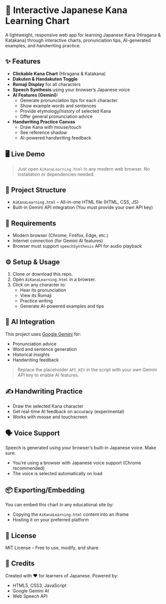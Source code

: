# 🎌 Interactive Japanese Kana Learning Chart

A lightweight, responsive web app for learning Japanese Kana (Hiragana & Katakana) through interactive charts, pronunciation tips, AI-generated examples, and handwriting practice.

## ✨ Features

- **Clickable Kana Chart** (Hiragana & Katakana)
- **Dakuten & Handakuten Toggle**
- **Romaji Display** for all characters
- **Speech Synthesis** using your browser’s Japanese voice
- **AI Features (Gemini):**
  - Generate pronunciation tips for each character
  - Show example words and sentences
  - Provide etymology/history of selected Kana
  - Offer general pronunciation advice
- **Handwriting Practice Canvas**
  - Draw Kana with mouse/touch
  - See reference shadow
  - AI-powered handwriting feedback

## 🖥️ Live Demo

> Just open `AiKanaLearning.html` in any modern web browser. No installation or dependencies needed.

## 📁 Project Structure

- `AiKanaLearning.html` – All-in-one HTML file (HTML, CSS, JS)
- Built-in Gemini API integration (You must provide your own API key)

## 🔧 Requirements

- Modern browser (Chrome, Firefox, Edge, etc.)
- Internet connection (for Gemini AI features)
- Browser must support `speechSynthesis` API for audio playback

## ⚙️ Setup & Usage

1. Clone or download this repo.
2. Open `AiKanaLearning.html` in a browser.
3. Click on any character to:
   - Hear its pronunciation
   - View its Romaji
   - Practice writing
   - Generate AI-powered examples and tips

## 🧠 AI Integration

This project uses [Google Gemini](https://ai.google) for:
- Pronunciation advice
- Word and sentence generation
- Historical insights
- Handwriting feedback

> Replace the placeholder `API_KEY` in the script with your own Gemini API key to enable AI features.

## ✍️ Handwriting Practice

- Draw the selected Kana character
- Get real-time AI feedback on accuracy (experimental)
- Works with mouse and touchscreen

## 🗣️ Voice Support

Speech is generated using your browser’s built-in Japanese voice. Make sure:
- You're using a browser with Japanese voice support (Chrome recommended)
- The voice is selected automatically on load

## 📦 Exporting/Embedding

You can embed this chart in any educational site by:
- Copying the `AiKanaLearning.html` content into an iframe
- Hosting it on your preferred platform

## 📄 License

MIT License – Free to use, modify, and share.

## 🙏 Credits

Created with ❤️ for learners of Japanese. Powered by:
- HTML5, CSS3, JavaScript
- Google Gemini AI
- Web Speech API

